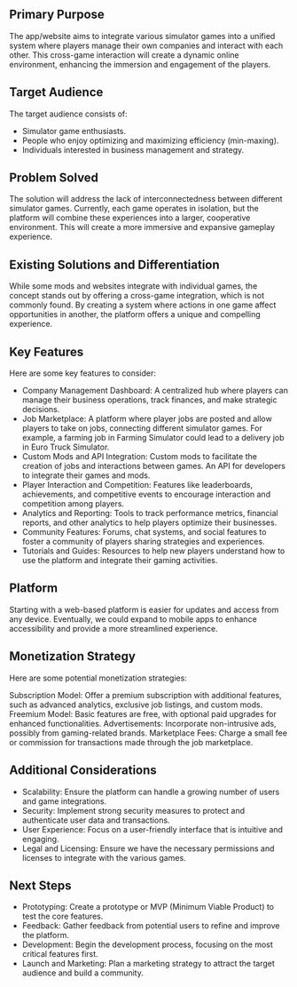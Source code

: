 ## Primary Purpose
The app/website aims to integrate various simulator games into a unified system where players manage their own companies and interact with each other. This cross-game interaction will create a dynamic online environment, enhancing the immersion and engagement of the players.

## Target Audience
The target audience consists of:

- Simulator game enthusiasts.
- People who enjoy optimizing and maximizing efficiency (min-maxing).
- Individuals interested in business management and strategy.

## Problem Solved
The solution will address the lack of interconnectedness between different simulator games. Currently, each game operates in isolation, but the platform will combine these experiences into a larger, cooperative environment. This will create a more immersive and expansive gameplay experience.

## Existing Solutions and Differentiation
While some mods and websites integrate with individual games, the concept stands out by offering a cross-game integration, which is not commonly found. By creating a system where actions in one game affect opportunities in another, the platform offers a unique and compelling experience.

## Key Features
Here are some key features to consider:

- Company Management Dashboard: A centralized hub where players can manage their business operations, track finances, and make strategic decisions.
- Job Marketplace: A platform where player jobs are posted and allow players to take on jobs, connecting different simulator games. For example, a farming job in Farming Simulator could lead to a delivery job in Euro Truck Simulator.
- Custom Mods and API Integration: Custom mods to facilitate the creation of jobs and interactions between games. An API for developers to integrate their games and mods.
- Player Interaction and Competition: Features like leaderboards, achievements, and competitive events to encourage interaction and competition among players.
- Analytics and Reporting: Tools to track performance metrics, financial reports, and other analytics to help players optimize their businesses.
- Community Features: Forums, chat systems, and social features to foster a community of players sharing strategies and experiences.
- Tutorials and Guides: Resources to help new players understand how to use the platform and integrate their gaming activities.

## Platform
Starting with a web-based platform is easier for updates and access from any device. Eventually, we could expand to mobile apps to enhance accessibility and provide a more streamlined experience.

## Monetization Strategy
Here are some potential monetization strategies:

Subscription Model: Offer a premium subscription with additional features, such as advanced analytics, exclusive job listings, and custom mods.
Freemium Model: Basic features are free, with optional paid upgrades for enhanced functionalities.
Advertisements: Incorporate non-intrusive ads, possibly from gaming-related brands.
Marketplace Fees: Charge a small fee or commission for transactions made through the job marketplace.

## Additional Considerations
- Scalability: Ensure the platform can handle a growing number of users and game integrations.
- Security: Implement strong security measures to protect and authenticate user data and transactions.
- User Experience: Focus on a user-friendly interface that is intuitive and engaging.
- Legal and Licensing: Ensure we have the necessary permissions and licenses to integrate with the various games.


## Next Steps
- Prototyping: Create a prototype or MVP (Minimum Viable Product) to test the core features.
- Feedback: Gather feedback from potential users to refine and improve the platform.
- Development: Begin the development process, focusing on the most critical features first.
- Launch and Marketing: Plan a marketing strategy to attract the target audience and build a community.
